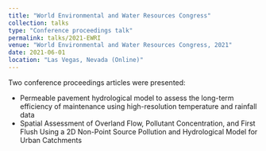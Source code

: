 ```yaml
---
title: "World Environmental and Water Resources Congress"
collection: talks
type: "Conference proceedings talk"
permalink: talks/2021-EWRI
venue: "World Environmental and Water Resources Congress, 2021"
date: 2021-06-01
location: "Las Vegas, Nevada (Online)"
---
```


Two conference proceedings articles were presented:
- Permeable pavement hydrological model to assess the long-term efficiency of maintenance using high-resolution temperature and rainfall data
- Spatial Assessment of Overland Flow, Pollutant Concentration, and First Flush Using a 2D Non-Point Source Pollution and Hydrological Model for Urban Catchments
